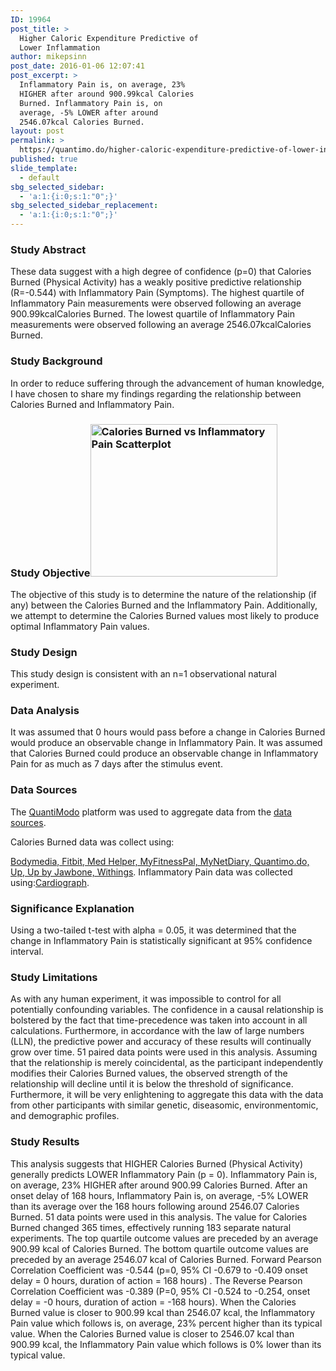 ```yaml
---
ID: 19964
post_title: >
  Higher Caloric Expenditure Predictive of
  Lower Inflammation
author: mikepsinn
post_date: 2016-01-06 12:07:41
post_excerpt: >
  Inflammatory Pain is, on average, 23%
  HIGHER after around 900.99kcal Calories
  Burned. Inflammatory Pain is, on
  average, -5% LOWER after around
  2546.07kcal Calories Burned.
layout: post
permalink: >
  https://quantimo.do/higher-caloric-expenditure-predictive-of-lower-inflammation/
published: true
slide_template:
  - default
sbg_selected_sidebar:
  - 'a:1:{i:0;s:1:"0";}'
sbg_selected_sidebar_replacement:
  - 'a:1:{i:0;s:1:"0";}'
---
```

### Study Abstract

<p class="ng-binding">
  These data suggest with a high degree of confidence (p=0) that Calories Burned (Physical Activity) has a weakly positive predictive relationship (R=-0.544) with Inflammatory Pain (Symptoms). The highest quartile of Inflammatory Pain measurements were observed following an average 900.99kcalCalories Burned. The lowest quartile of Inflammatory Pain measurements were observed following an average 2546.07kcalCalories Burned.
</p>

### Study Background

<p class="ng-binding">
  In order to reduce suffering through the advancement of human knowledge, I have chosen to share my findings regarding the relationship between Calories Burned and Inflammatory Pain.
</p>

### Study Objective<a href="https://quantimo.do/wp-content/uploads/2016/01/Calories-Burned-vs-Inflammatory-Pain-Scatterplot.png" rel="attachment wp-att-19965"><img class="size-full wp-image-19965 alignright" src="https://quantimo.do/wp-content/uploads/2016/01/Calories-Burned-vs-Inflammatory-Pain-Scatterplot.png" alt="Calories Burned vs Inflammatory Pain Scatterplot" width="299" height="244" /></a>

<p class="ng-binding">
  The objective of this study is to determine the nature of the relationship (if any) between the Calories Burned and the Inflammatory Pain. Additionally, we attempt to determine the Calories Burned values most likely to produce optimal Inflammatory Pain values.
</p>

### Study Design

<p class="ng-binding">
  This study design is consistent with an n=1 observational natural experiment.
</p>

### Data Analysis

<p class="ng-binding">
  It was assumed that 0 hours would pass before a change in Calories Burned would produce an observable change in Inflammatory Pain. It was assumed that Calories Burned could produce an observable change in Inflammatory Pain for as much as 7 days after the stimulus event.
</p>

### Data Sources

<p class="ng-binding">
  The <a href="https://quantimo.do/">QuantiModo</a> platform was used to aggregate data from the <a href="https://quantimo.do/data-sources">data sources</a>.
</p> Calories Burned data was collect using:

[Bodymedia, Fitbit, Med Helper, MyFitnessPal, MyNetDiary, Quantimo.do, Up, Up by Jawbone, Withings][1]. Inflammatory Pain data was collected using:[Cardiograph][1]. 
### Significance Explanation

<p class="ng-binding">
  Using a two-tailed t-test with alpha = 0.05, it was determined that the change in Inflammatory Pain is statistically significant at 95% confidence interval.
</p>

### Study Limitations

<p class="ng-binding">
  As with any human experiment, it was impossible to control for all potentially confounding variables. The confidence in a causal relationship is bolstered by the fact that time-precedence was taken into account in all calculations. Furthermore, in accordance with the law of large numbers (LLN), the predictive power and accuracy of these results will continually grow over time. 51 paired data points were used in this analysis. Assuming that the relationship is merely coincidental, as the participant independently modifies their Calories Burned values, the observed strength of the relationship will decline until it is below the threshold of significance. Furthermore, it will be very enlightening to aggregate this data with the data from other participants with similar genetic, diseasomic, environmentomic, and demographic profiles.
</p>

### Study Results

<p class="ng-binding">
  This analysis suggests that HIGHER Calories Burned (Physical Activity) generally predicts LOWER Inflammatory Pain (p = 0). Inflammatory Pain is, on average, 23% HIGHER after around 900.99 Calories Burned. After an onset delay of 168 hours, Inflammatory Pain is, on average, -5% LOWER than its average over the 168 hours following around 2546.07 Calories Burned. 51 data points were used in this analysis. The value for Calories Burned changed 365 times, effectively running 183 separate natural experiments. The top quartile outcome values are preceded by an average 900.99 kcal of Calories Burned. The bottom quartile outcome values are preceded by an average 2546.07 kcal of Calories Burned. Forward Pearson Correlation Coefficient was -0.544 (p=0, 95% CI -0.679 to -0.409 onset delay = 0 hours, duration of action = 168 hours) . The Reverse Pearson Correlation Coefficient was -0.389 (P=0, 95% CI -0.524 to -0.254, onset delay = -0 hours, duration of action = -168 hours). When the Calories Burned value is closer to 900.99 kcal than 2546.07 kcal, the Inflammatory Pain value which follows is, on average, 23% percent higher than its typical value. When the Calories Burned value is closer to 2546.07 kcal than 900.99 kcal, the Inflammatory Pain value which follows is 0% lower than its typical value.
</p>

 [1]: https://quantimo.do/data-sources